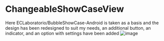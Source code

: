 # ChangeableShowCaseView
Here ECLaboratorio/BubbleShowCase-Android is taken as a basis and the design has been redesigned to suit my needs, an additional button, an indicator, and an option with settings have been added
![image](https://github.com/chumbam/ChangeableShowCaseView/assets/90706179/f7c1e552-bc59-4713-9a8e-b584ac72ce9d)
